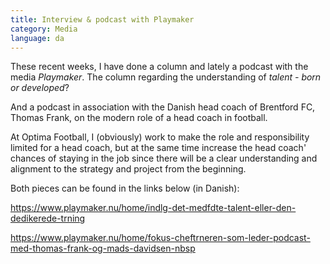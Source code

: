 ```yaml
---
title: Interview & podcast with Playmaker
category: Media
language: da
---
```

These recent weeks, I have done a column and lately a podcast with the media _Playmaker_. The column regarding the understanding of _talent - born or developed_?

And a podcast in association with the Danish head coach of Brentford FC, Thomas Frank, on the modern role of a head coach in football.

At Optima Football, I (obviously) work to make the role and responsibility limited for a head coach, but at the same time increase the head coach' chances of staying in the job since there will be a clear understanding and alignment to the strategy and project from the beginning.

Both pieces can be found in the links below (in Danish):

<https://www.playmaker.nu/home/indlg-det-medfdte-talent-eller-den-dedikerede-trning>

<https://www.playmaker.nu/home/fokus-cheftrneren-som-leder-podcast-med-thomas-frank-og-mads-davidsen-nbsp>
